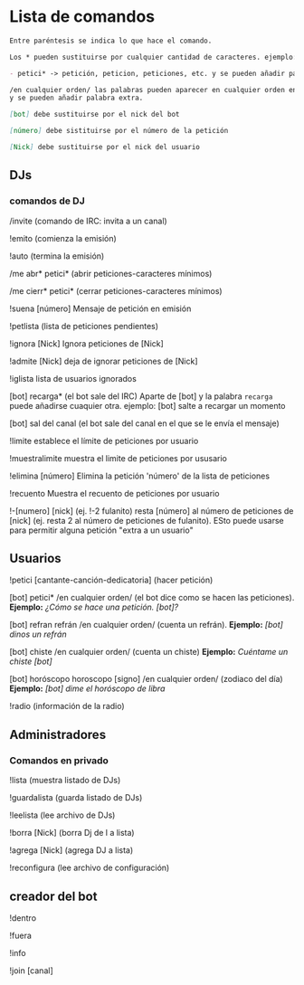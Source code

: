 # Lista de comandos

``` markdown
Entre paréntesis se indica lo que hace el comando.

Los * pueden sustituirse por cualquier cantidad de caracteres. ejemplo:

- petici* -> petición, peticion, peticiones, etc. y se pueden añadir palabras extra.

/en cualquier orden/ las palabras pueden aparecer en cualquier orden en la frase
y se pueden añadir palabra extra.

[bot] debe sustituirse por el nick del bot

[número] debe sistituirse por el número de la petición

[Nick] debe sustituirse por el nick del usuario
```

## DJs

### comandos de DJ

/invite (comando de IRC: invita a un canal)

!emito (comienza la emisión)

!auto (termina la emisión)

/me abr\* petici\* (abrir peticiones-caracteres mínimos)

/me cierr\* petici\* (cerrar peticiones-caracteres mínimos)

!suena [número] Mensaje de petición en emisión

!petlista (lista de peticiones pendientes)

!ignora [Nick] Ignora peticiones de [Nick]

!admite [Nick] deja de ignorar peticiones de [Nick]

!iglista lista de usuarios ignorados

[bot] recarga* (el bot sale del IRC) Aparte de [bot] y la palabra `recarga` puede añadirse cuaquier otra. ejemplo: [bot] salte a recargar un momento

[bot] sal del canal (el bot sale del canal en el que se le envía el mensaje)

!limite establece el límite de peticiones por usuario

!muestralimite muestra el limite de peticiones por ususario

!elimina [número] Elimina la petición 'número' de la lista de peticiones

!recuento Muestra el recuento de peticiones por usuario

!-[numero] [nick] (ej. !-2 fulanito) resta [número] al número de peticiones de [nick] (ej. resta 2 al número de peticiones de fulanito). ESto puede usarse para permitir alguna petición "extra a un usuario"

## Usuarios

!petici [cantante-canción-dedicatoria] (hacer petición)

[bot] petici* /en cualquier orden/ (el bot dice como se hacen las peticiones). **Ejemplo:** *¿Cómo se hace una petición. [bot]?*

[bot] refran refrán /en cualquier orden/ (cuenta un refrán). **Ejemplo:** *[bot] dinos un refrán*

[bot] chiste /en cualquier orden/ (cuenta un chiste) **Ejemplo:** *Cuéntame un chiste [bot]*

[bot] horóscopo horoscopo [signo] /en cualquier orden/ (zodiaco del día) **Ejemplo:** *[bot] dime el horóscopo de libra*

!radio (información de la radio)

## Administradores

### Comandos en privado

!lista (muestra listado de DJs)

!guardalista (guarda listado de DJs)

!leelista (lee archivo de DJs)

!borra [Nick] (borra Dj de l a lista)

!agrega [Nick] (agrega DJ a lista)

!reconfigura (lee archivo de configuración)

## creador del bot

!dentro

!fuera

!info

!join [canal]
